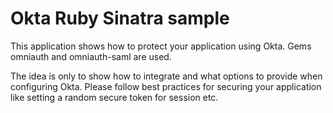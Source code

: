 Okta Ruby Sinatra sample
=========================

This application shows how to protect your application using Okta. Gems omniauth and omniauth-saml are used. 

The idea is only to show how to integrate and what options to provide when configuring Okta. Please follow best practices for securing your application like setting a random secure token for session etc.
